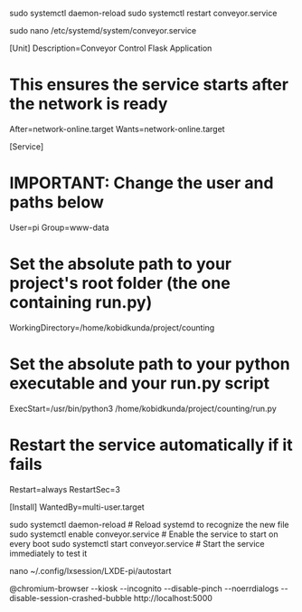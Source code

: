 
sudo systemctl daemon-reload
sudo systemctl restart conveyor.service


sudo nano /etc/systemd/system/conveyor.service


[Unit]
Description=Conveyor Control Flask Application
# This ensures the service starts after the network is ready
After=network-online.target
Wants=network-online.target

[Service]
# IMPORTANT: Change the user and paths below
User=pi
Group=www-data

# Set the absolute path to your project's root folder (the one containing run.py)
WorkingDirectory=/home/kobidkunda/project/counting

# Set the absolute path to your python executable and your run.py script
ExecStart=/usr/bin/python3 /home/kobidkunda/project/counting/run.py

# Restart the service automatically if it fails
Restart=always
RestartSec=3

[Install]
WantedBy=multi-user.target


sudo systemctl daemon-reload      # Reload systemd to recognize the new file
sudo systemctl enable conveyor.service  # Enable the service to start on every boot
sudo systemctl start conveyor.service   # Start the service immediately to test it



nano ~/.config/lxsession/LXDE-pi/autostart


@chromium-browser --kiosk --incognito --disable-pinch --noerrdialogs --disable-session-crashed-bubble http://localhost:5000


